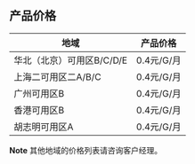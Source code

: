 ## 产品价格

| 地域        | 产品价格     |
| --------- | -------- |
| 华北（北京）可用区B/C/D/E | 0.4元/G/月 |
| 上海二可用区二A/B/C | 0.4元/G/月 |
| 广州可用区B        | 0.4元/G/月 |
| 香港可用区B        | 0.4元/G/月 |
| 胡志明可用区A        | 0.4元/G/月 |

**Note** 其他地域的价格列表请咨询客户经理。
